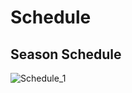---
---

# Schedule

## Season Schedule

![Schedule_1](https://raw.githubusercontent.com/Paransaik/Paransaik.github.io/master/_images/Schedule_1.png)

